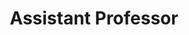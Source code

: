 ---
title: Assistant Professor
duration: <strong>Royal Global University, Guwahati</strong> <br> August, 2019 - Present
excerpt: 
order: 1
---